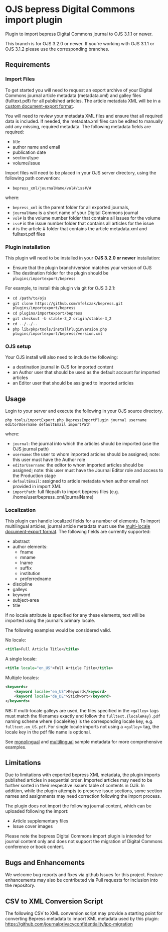 # OJS bepress Digital Commons import plugin
Plugin to import bepress Digital Commons journal to OJS 3.1.1 or newer.

This branch is for OJS 3.2.0 or newer. If you're working with OJS 3.1.1 or OJS 3.1.2 please use the corresponding branches.

## Requirements

### Import Files
To get started you will need to request an export archive of your Digital Commons journal article metadata (metadata.xml) and galley files (fulltext.pdf) for all published articles. The article metadata XML will be in a [custom document-export format](sample-metadata-single-locale.xml).

You will need to review your metadata XML files and ensure that all required data is included. If needed, the metadata.xml files can be edited to manually add any missing, required metadata. The following metadata fields are required:

- title
- author name and email
- publication date
- section/type
- volume/issue

Import files will need to be placed in your OJS server directory, using the following path convention:
- `bepress_xml/journalName/vol#/iss#/#`

where:

- `bepress_xml` is the parent folder for all exported journals,
- `journalName` is a short name of your Digital Commons journal
- `vol#` is the volume number folder that contains all issues for the volume
- `iss#` is the issue number folder that contains all articles for the issue
- `#` is the article # folder that contains the article metadata.xml and fulltext.pdf files

### Plugin installation
This plugin will need to be installed in your **OJS 3.2.0 or newer** installation:
- Ensure that the plugin branch/version matches your version of OJS
- The destination folder for the plugin should be `plugins/importexport/bepress`

For example, to install this plugin via git for OJS 3.2.1:
- `cd /path/to/ojs`
- `git clone https://github.com/mfelczak/bepress.git plugins/importexport/bepress`
- `cd plugins/importexport/bepress`
- `git checkout -b stable-3_2 origin/stable-3_2`
- `cd ../../..`
- `php lib/pkp/tools/installPluginVersion.php plugins/importexport/bepress/version.xml`

### OJS setup
Your OJS install will also need to include the following:
- a destination journal in OJS for imported content
- an Author user that should be used as the default account for imported articles
- an Editor user that should be assigned to imported articles

## Usage

Login to your server and execute the following in your OJS source directory.

`php tools/importExport.php BepressImportPlugin journal username editorUsername defaultEmail importPath`

where:

- `journal`: the journal into which the articles should be imported (use the OJS journal path)
- `username`: the user to whom imported articles should be assigned; note: this user must have the Author role
- `editorUsername`: the editor to whom imported articles should be assigned; note: this user must have the Journal Editor role and access to the Production stage
- `defaultEmail`: assigned to article metadata when author email not provided in import XML
- `importPath`: full filepath to import bepress files (e.g. /home/user/bepress_xml/journalName)

### Localization
This plugin can handle localized fields for a number of elements. To import multilingual articles, journal article metadata must use the [multi-locale document-export format](sample-metadata-multiple-locales.xml). The following fields are currently supported:
- abstract
- author elements:
    - fname
    - mname
    - lname
    - suffix
    - institution
	- preferredname
- discipline
- galleys
- keyword
- subject-area
- title

If no locale attribute is specified for any these elements, text will be imported using the journal's primary locale.

The following examples would be considered valid.

No locale:

```xml
<title>Full Article Title</title>
```


A single locale:

```xml
<title locale="en_US">Full Article Title</title>
```

Multiple locales:

```xml
<keywords>
    <keyword locale="en_US">Keyword</keyword>
    <keyword locale="de_DE">Stichwort</keyword>
</keywords>
```

NB: If multi-locale galleys are used, the files specified in the `<galley>` tags must match the filenames exactly and follow the `fulltext.{localeKey}.pdf` naming scheme where {localeKey} is the corresponding locale key, e.g. `fulltext.en_US.pdf`. For single locale imports not using a `<galley>` tag, the locale key in the pdf file name is optional.

See [monolingual](sample-metadata-single-locale.xml) and [multilingual](sample-metadata-multiple-locales.xml) sample metadata for more comprehensive examples.

## Limitations

Due to limitations with exported bepress XML metadata, the plugin imports published articles in sequential order. Imported articles may need to be further sorted in their respective issue’s table of contents in OJS. In addition, while the plugin attempts to preserve issue sections, some section names and assignments may need correction following the import process.

The plugin does not import the following journal content, which can be uploaded following the import:
- Article supplementary files
- Issue cover images

Please note the bepress Digital Commons import plugin is intended for journal content only and does not support the migration of Digital Commons conference or book content.

## Bugs and Enhancements

We welcome bug reports and fixes via github Issues for this project. Feature enhancements may also be contributed via Pull requests for inclusion into the repository.

## CSV to XML Conversion Script

The following CSV to XML conversion script may provide a starting point for converting Bepress metadata to import XML metadata used by this plugin: https://github.com/journalprivacyconfidentiality/jpc-migration
